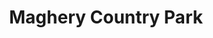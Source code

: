 ---
title: "Maghery Country Park"
address: "Maghery Country Park, Maghery Country Park, Craigavon, Co. Armagh"
tel: "+44 (0)28 3832 2205"
county: "Armagh"
category: "Parks"
type: "Content"
lat: "54.45169448852539"
lng: "-6.397026062011719"
---